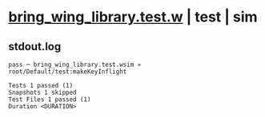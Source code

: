 # [bring_wing_library.test.w](../../../../../tests/valid/bring_wing_library.test.w) | test | sim

## stdout.log
```log
pass ─ bring_wing_library.test.wsim » root/Default/test:makeKeyInflight

Tests 1 passed (1)
Snapshots 1 skipped
Test Files 1 passed (1)
Duration <DURATION>
```

